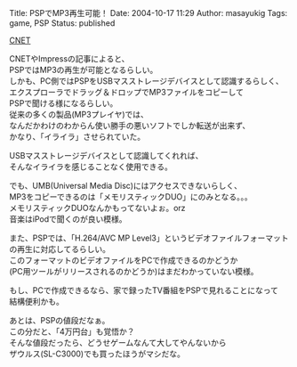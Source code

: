 Title: PSPでMP3再生可能！
Date: 2004-10-17 11:29
Author: masayukig
Tags: game, PSP
Status: published

[CNET](http://japan.cnet.com/news/tech/story/0,2000047674,20075169,00.htm)

CNETやImpressの記事によると、  
PSPではMP3の再生が可能となるらしい。  
しかも、PC側ではPSPをUSBマスストレージデバイスとして認識するらしく、  
エクスプローラでドラッグ＆ドロップでMP3ファイルをコピーして  
PSPで聞ける様になるらしい。  
従来の多くの製品(MP3プレイヤ)では、  
なんだかわけのわからん使い勝手の悪いソフトでしか転送が出来ず、  
かなり、「イライラ」させられていた。

USBマスストレージデバイスとして認識してくれれば、  
そんなイライラを感じることなく使用できる。

でも、UMB(Universal Media Disc)にはアクセスできないらしく、  
MP3をコピーできるのは「メモリスティックDUO」にのみとなる。。。  
メモリスティックDUOなんかもってないよぉ。orz  
音楽はiPodで聞くのが良い模様。

また、PSPでは、「H.264/AVC MP Level3」というビデオファイルフォーマット  
の再生に対応してるらしい。  
このフォーマットのビデオファイルをPCで作成できるのかどうか  
(PC用ツールがリリースされるのかどうか)はまだわかっていない模様。

もし、PCで作成できるなら、家で録ったTV番組をPSPで見れることになって  
結構便利かも。

あとは、PSPの値段だなぁ。  
この分だと、「4万円台」も覚悟か？  
そんな値段だったら、どうせゲームなんて大してやんないから  
ザウルス(SL-C3000)でも買ったほうがマシだな。
